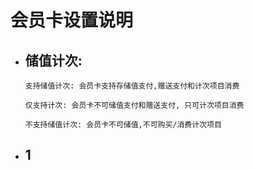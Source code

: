 # 会员卡设置说明

* ## 储值计次:

  ```
  支持储值计次: 会员卡支持存储值支付,赠送支付和计次项目消费

  仅支持计次: 会员卡不可储值支付和赠送支付, 只可计次项目消费

  不支持储值计次: 会员卡不可储值,不可购买/消费计次项目
  ```
* ## 1

## 



